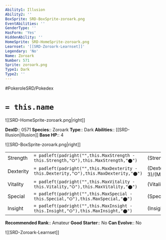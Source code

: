 ```yaml
---
Ability1: Illusion
Ability2: ''
BoxSprite: SRD-BoxSprite-zoroark.png
EventAbilities: ''
GenderType: ''
HasForm: 'Yes'
HiddenAbility: ''
HomeSprite: SRD-HomeSprite-zoroark.png
Learnset: '[[SRD-Zoroark-Learnset]]'
Legendary: 'No'
Name: Zoroark
Number: 571
Sprite: zoroark.png
Type1: Dark
Type2: ''
---
```


#PokeroleSRD/Pokedex

# `= this.name`

![[SRD-HomeSprite-zoroark.png|right]]

**DexID**:: 0571
**Species**:: Zoroark
**Type**:: Dark
**Abilities**:: [[SRD-Illusion|Illusion]]
**Base HP**:: 4

![[SRD-BoxSprite-zoroark.png|right]]

|           |                                                                                        |                                          |
| --------- | -------------------------------------------------------------------------------------- | ---------------------------------------- |
| Strength  | `= padleft(padright("",this.MaxStrength - this.Strength,"⭘"),this.MaxStrength,"⬤")`    | (Strength::3)/(MaxStrength::6)   |
| Dexterity | `= padleft(padright("",this.MaxDexterity - this.Dexterity,"⭘"),this.MaxDexterity,"⬤")` | (Dexterity:: 3)/(MaxDexterity::6) |
| Vitality  | `= padleft(padright("",this.MaxVitality - this.Vitality,"⭘"),this.MaxVitality,"⬤")`    | (Vitality::2)/(MaxVitality::4)   |
| Special   | `= padleft(padright("",this.MaxSpecial - this.Special,"⭘"),this.MaxSpecial,"⬤")`       | (Special::3)/(MaxSpecial::7)     |
| Insight   | `= padleft(padright("",this.MaxInsight - this.Insight,"⭘"),this.MaxInsight,"⬤")`       | (Insight::2)/(MaxInsight::4)     |

**Recommended Rank**:: Amateur
**Good Starter**:: No
**Can Evolve**:: No

![[SRD-Zoroark-Learnset]]